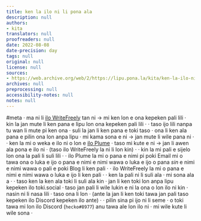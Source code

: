 ```yaml
---
title: ken la ilo ni li pona ala
description: null
authors:
- kita
translators: null
proofreaders: null
date: 2022-08-08
date-precision: day
tags: null
original: null
license: null
sources:
- https://web.archive.org/web/2/https://lipu.pona.la/kita/ken-la-ilo-ni-li-pona-ala
archives: null
preprocessing: null
accessibility-notes: null
notes: null
---
```


#meta
· ma ni li [ilo WriteFreely](https://writefreely.org/) tan ni → mi ken lon e ona kepeken pali lili · kin la jan mute li ken pana e lipu lon ona kepeken pali lili · <!--more-->
· taso ijo lili nanpa tu wan li mute pi ken ona · suli la jan li ken pana e toki taso · ona li ken ala pana e pilin ona lon anpa lipu · mi kama sona e ni → jan mute li wile pana ni ·
· ken la mi o weka e ilo ni o lon e [ilo Plume](https://joinplu.me/) · taso mi kute e ni → jan li awen ala pona e ilo ni · (taso ilo WriteFreely la ni li lon kin) ·
· kin la mi pali e sijelo lon ona la pali li suli lili ·
  · ilo Plume la mi o pana e nimi pi poki Email mi o tawa ona o luka e ijo o pana e nimi e nimi wawa o luka e ijo o pana *sin* e nimi e nimi wawa o pali e poki Blog li ken pali ·
  · ilo WriteFreely la mi o pana e nimi e nimi wawa o luka e ijo li ken pali ·
· ken la pali ni li suli ala · mi sona ala a ·
· taso ken la ken ala toki li suli ala kin · jan li ken toki lon anpa lipu kepeken ilo toki.social · taso jan pali li wile lukin e ni la ona o lon ilo ni kin · nasin ni li nasa lili · taso ona li lon · (ante la jan li ken toki tawa jan pali taso kepeken ilo Discord kepeken ilo ante) ·
· pilin sina pi ijo ni li seme · o toki tawa mi lon ilo Discord (`hecko#8977`) anu tawa ale lon ilo ni · mi wile kute li wile sona ·
